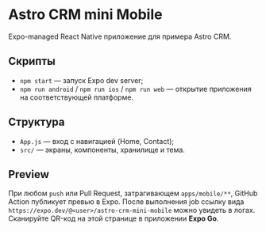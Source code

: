 # Astro CRM mini Mobile

Expo-managed React Native приложение для примера Astro CRM.

## Скрипты
- `npm start` — запуск Expo dev server;
- `npm run android` / `npm run ios` / `npm run web` — открытие приложения на соответствующей платформе.

## Структура
- `App.js` — вход с навигацией (Home, Contact);
- `src/` — экраны, компоненты, хранилище и тема.

## Preview
При любом `push` или Pull Request, затрагивающем `apps/mobile/**`, GitHub Action публикует превью в Expo.
После выполнения job ссылку вида `https://expo.dev/@<user>/astro-crm-mini-mobile` можно увидеть в логах.
Сканируйте QR-код на этой странице в приложении **Expo Go**.
